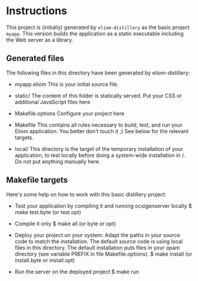 Instructions
============

This project is (initially) generated by `eliom-distillery` as the basic
project `myapp`. This version builds the application as a static
executable including the Web server as a library.

Generated files
---------------

The following files in this directory have been generated by
eliom-distillery:

 - myapp.eliom
   This is your initial source file.

 - static/
   The content of this folder is statically served. Put your CSS or
   additional JavaScript files here

 - Makefile.options
   Configure your project here

 - Makefile
   This contains all rules necessary to build, test, and run your
   Eliom application. You better don't touch it ;) See below for the
   relevant targets.

 - local/
   This directory is the target of the temporary installation of
   your application, to test locally before doing a system-wide
   installation in /. Do not put anything manually here.


Makefile targets
----------------

Here's some help on how to work with this basic distillery project:

 - Test your application by compiling it and running ocsigenserver locally
     $ make test.byte (or test.opt)

 - Compile it only
     $ make all (or byte or opt)

 - Deploy your project on your system:
   Adapt the paths in your source code to match the installation.
   The default source code is using local files in this directory.
   The default installation puts files in your opam directory
   (see variable PREFIX in file Makefile.options).
     $ make install (or install.byte or install.opt)

 - Run the server on the deployed project
     $ make run
